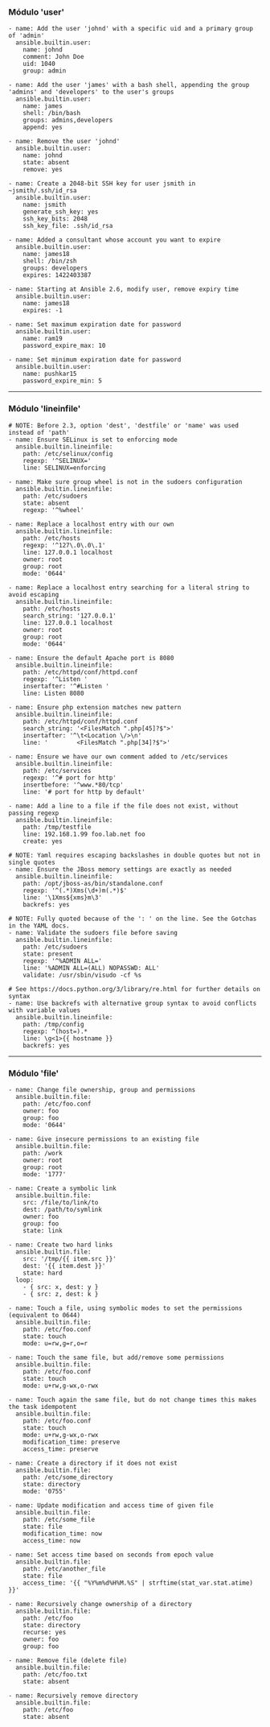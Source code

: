 ### Módulo 'user'

	- name: Add the user 'johnd' with a specific uid and a primary group of 'admin'
	  ansible.builtin.user:
		name: johnd
		comment: John Doe
		uid: 1040
		group: admin

	- name: Add the user 'james' with a bash shell, appending the group 'admins' and 'developers' to the user's groups
	  ansible.builtin.user:
		name: james
		shell: /bin/bash
		groups: admins,developers
		append: yes

	- name: Remove the user 'johnd'
	  ansible.builtin.user:
		name: johnd
		state: absent
		remove: yes

	- name: Create a 2048-bit SSH key for user jsmith in ~jsmith/.ssh/id_rsa
	  ansible.builtin.user:
		name: jsmith
		generate_ssh_key: yes
		ssh_key_bits: 2048
		ssh_key_file: .ssh/id_rsa

	- name: Added a consultant whose account you want to expire
	  ansible.builtin.user:
		name: james18
		shell: /bin/zsh
		groups: developers
		expires: 1422403387

	- name: Starting at Ansible 2.6, modify user, remove expiry time
	  ansible.builtin.user:
		name: james18
		expires: -1

	- name: Set maximum expiration date for password
	  ansible.builtin.user:
		name: ram19
		password_expire_max: 10

	- name: Set minimum expiration date for password
	  ansible.builtin.user:
		name: pushkar15
		password_expire_min: 5

---

### Módulo 'lineinfile'

	# NOTE: Before 2.3, option 'dest', 'destfile' or 'name' was used instead of 'path'
	- name: Ensure SELinux is set to enforcing mode
	  ansible.builtin.lineinfile:
		path: /etc/selinux/config
		regexp: '^SELINUX='
		line: SELINUX=enforcing

	- name: Make sure group wheel is not in the sudoers configuration
	  ansible.builtin.lineinfile:
		path: /etc/sudoers
		state: absent
		regexp: '^%wheel'

	- name: Replace a localhost entry with our own
	  ansible.builtin.lineinfile:
		path: /etc/hosts
		regexp: '^127\.0\.0\.1'
		line: 127.0.0.1 localhost
		owner: root
		group: root
		mode: '0644'

	- name: Replace a localhost entry searching for a literal string to avoid escaping
	  ansible.builtin.lineinfile:
		path: /etc/hosts
		search_string: '127.0.0.1'
		line: 127.0.0.1 localhost
		owner: root
		group: root
		mode: '0644'

	- name: Ensure the default Apache port is 8080
	  ansible.builtin.lineinfile:
		path: /etc/httpd/conf/httpd.conf
		regexp: '^Listen '
		insertafter: '^#Listen '
		line: Listen 8080

	- name: Ensure php extension matches new pattern
	  ansible.builtin.lineinfile:
		path: /etc/httpd/conf/httpd.conf
		search_string: '<FilesMatch ".php[45]?$">'
		insertafter: '^\t<Location \/>\n'
		line: '        <FilesMatch ".php[34]?$">'

	- name: Ensure we have our own comment added to /etc/services
	  ansible.builtin.lineinfile:
		path: /etc/services
		regexp: '^# port for http'
		insertbefore: '^www.*80/tcp'
		line: '# port for http by default'

	- name: Add a line to a file if the file does not exist, without passing regexp
	  ansible.builtin.lineinfile:
		path: /tmp/testfile
		line: 192.168.1.99 foo.lab.net foo
		create: yes

	# NOTE: Yaml requires escaping backslashes in double quotes but not in single quotes
	- name: Ensure the JBoss memory settings are exactly as needed
	  ansible.builtin.lineinfile:
		path: /opt/jboss-as/bin/standalone.conf
		regexp: '^(.*)Xms(\d+)m(.*)$'
		line: '\1Xms${xms}m\3'
		backrefs: yes

	# NOTE: Fully quoted because of the ': ' on the line. See the Gotchas in the YAML docs.
	- name: Validate the sudoers file before saving
	  ansible.builtin.lineinfile:
		path: /etc/sudoers
		state: present
		regexp: '^%ADMIN ALL='
		line: '%ADMIN ALL=(ALL) NOPASSWD: ALL'
		validate: /usr/sbin/visudo -cf %s

	# See https://docs.python.org/3/library/re.html for further details on syntax
	- name: Use backrefs with alternative group syntax to avoid conflicts with variable values
	  ansible.builtin.lineinfile:
		path: /tmp/config
		regexp: ^(host=).*
		line: \g<1>{{ hostname }}
		backrefs: yes

---

### Módulo 'file'

	- name: Change file ownership, group and permissions
	  ansible.builtin.file:
		path: /etc/foo.conf
		owner: foo
		group: foo
		mode: '0644'

	- name: Give insecure permissions to an existing file
	  ansible.builtin.file:
		path: /work
		owner: root
		group: root
		mode: '1777'

	- name: Create a symbolic link
	  ansible.builtin.file:
		src: /file/to/link/to
		dest: /path/to/symlink
		owner: foo
		group: foo
		state: link

	- name: Create two hard links
	  ansible.builtin.file:
		src: '/tmp/{{ item.src }}'
		dest: '{{ item.dest }}'
		state: hard
	  loop:
		- { src: x, dest: y }
		- { src: z, dest: k }

	- name: Touch a file, using symbolic modes to set the permissions (equivalent to 0644)
	  ansible.builtin.file:
		path: /etc/foo.conf
		state: touch
		mode: u=rw,g=r,o=r

	- name: Touch the same file, but add/remove some permissions
	  ansible.builtin.file:
		path: /etc/foo.conf
		state: touch
		mode: u+rw,g-wx,o-rwx

	- name: Touch again the same file, but do not change times this makes the task idempotent
	  ansible.builtin.file:
		path: /etc/foo.conf
		state: touch
		mode: u+rw,g-wx,o-rwx
		modification_time: preserve
		access_time: preserve

	- name: Create a directory if it does not exist
	  ansible.builtin.file:
		path: /etc/some_directory
		state: directory
		mode: '0755'

	- name: Update modification and access time of given file
	  ansible.builtin.file:
		path: /etc/some_file
		state: file
		modification_time: now
		access_time: now

	- name: Set access time based on seconds from epoch value
	  ansible.builtin.file:
		path: /etc/another_file
		state: file
		access_time: '{{ "%Y%m%d%H%M.%S" | strftime(stat_var.stat.atime) }}'

	- name: Recursively change ownership of a directory
	  ansible.builtin.file:
		path: /etc/foo
		state: directory
		recurse: yes
		owner: foo
		group: foo

	- name: Remove file (delete file)
	  ansible.builtin.file:
		path: /etc/foo.txt
		state: absent

	- name: Recursively remove directory
	  ansible.builtin.file:
		path: /etc/foo
		state: absent

